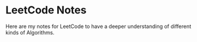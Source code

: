 # LeetCode Notes
Here are my notes for LeetCode to have a deeper understanding of different kinds of Algorithms.
